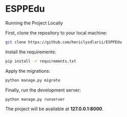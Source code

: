 # ESPPEdu

 Running the Project Locally

First, clone the repository to your local machine:

```bash
git clone https://github.com/hericlysdlarii/ESPPEdu
```

Install the requirements:

```bash
pip install -r requirements.txt
```

Apply the migrations:

```bash
python manage.py migrate
```

Finally, run the development server:

```bash
python manage.py runserver
```

The project will be available at **127.0.0.1:8000**.
